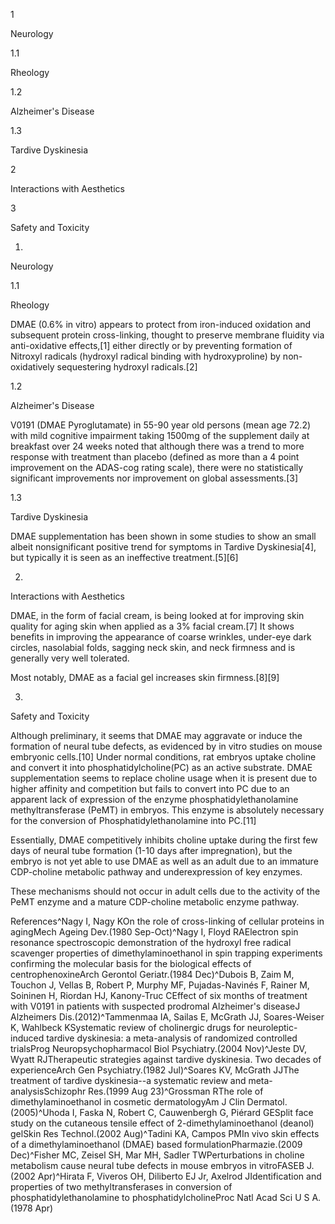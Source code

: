 1

Neurology

1.1

Rheology

1.2

Alzheimer's Disease

1.3

Tardive Dyskinesia

2

Interactions with Aesthetics

3

Safety and Toxicity

1.

Neurology

1.1

Rheology

DMAE (0\.6% in vitro) appears to protect from iron\-induced oxidation and subsequent protein cross\-linking, thought to preserve membrane fluidity via anti\-oxidative effects,\[1] either directly or by preventing formation of Nitroxyl radicals (hydroxyl radical binding with hydroxyproline) by non\-oxidatively sequestering hydroxyl radicals.\[2]

1.2

Alzheimer's Disease

V0191 (DMAE Pyroglutamate) in 55\-90 year old persons (mean age 72\.2\) with mild cognitive impairment taking 1500mg of the supplement daily at breakfast over 24 weeks noted that although there was a trend to more response with treatment than placebo (defined as more than a 4 point improvement on the ADAS\-cog rating scale), there were no statistically significant improvements nor improvement on global assessments.\[3]

1.3

Tardive Dyskinesia

DMAE supplementation has been shown in some studies to show an small albeit nonsignificant positive trend for symptoms in Tardive Dyskinesia\[4], but typically it is seen as an ineffective treatment.\[5]\[6]

2.

Interactions with Aesthetics

DMAE, in the form of facial cream, is being looked at for improving skin quality for aging skin when applied as a 3% facial cream.\[7] It shows benefits in improving the appearance of coarse wrinkles, under\-eye dark circles, nasolabial folds, sagging neck skin, and neck firmness and is generally very well tolerated.

Most notably, DMAE as a facial gel increases skin firmness.\[8]\[9]

3.

Safety and Toxicity

Although preliminary, it seems that DMAE may aggravate or induce the formation of neural tube defects, as evidenced by in vitro studies on mouse embryonic cells.\[10] Under normal conditions, rat embryos uptake choline and convert it into phosphatidylcholine(PC) as an active substrate. DMAE supplementation seems to replace choline usage when it is present due to higher affinity and competition but fails to convert into PC due to an apparent lack of expression of the enzyme phosphatidylethanolamine methyltransferase (PeMT) in embryos. This enzyme is absolutely necessary for the conversion of Phosphatidylethanolamine into PC.\[11]

Essentially, DMAE competitively inhibits choline uptake during the first few days of neural tube formation (1\-10 days after impregnation), but the embryo is not yet able to use DMAE as well as an adult due to an immature CDP\-choline metabolic pathway and underexpression of key enzymes.

These mechanisms should not occur in adult cells due to the activity of the PeMT enzyme and a mature CDP\-choline metabolic enzyme pathway.

References^Nagy I, Nagy KOn the role of cross\-linking of cellular proteins in agingMech Ageing Dev.(1980 Sep\-Oct)^Nagy I, Floyd RAElectron spin resonance spectroscopic demonstration of the hydroxyl free radical scavenger properties of dimethylaminoethanol in spin trapping experiments confirming the molecular basis for the biological effects of centrophenoxineArch Gerontol Geriatr.(1984 Dec)^Dubois B, Zaim M, Touchon J, Vellas B, Robert P, Murphy MF, Pujadas\-Navinés F, Rainer M, Soininen H, Riordan HJ, Kanony\-Truc CEffect of six months of treatment with V0191 in patients with suspected prodromal Alzheimer's diseaseJ Alzheimers Dis.(2012)^Tammenmaa IA, Sailas E, McGrath JJ, Soares\-Weiser K, Wahlbeck KSystematic review of cholinergic drugs for neuroleptic\-induced tardive dyskinesia: a meta\-analysis of randomized controlled trialsProg Neuropsychopharmacol Biol Psychiatry.(2004 Nov)^Jeste DV, Wyatt RJTherapeutic strategies against tardive dyskinesia. Two decades of experienceArch Gen Psychiatry.(1982 Jul)^Soares KV, McGrath JJThe treatment of tardive dyskinesia\-\-a systematic review and meta\-analysisSchizophr Res.(1999 Aug 23)^Grossman RThe role of dimethylaminoethanol in cosmetic dermatologyAm J Clin Dermatol.(2005)^Uhoda I, Faska N, Robert C, Cauwenbergh G, Piérard GESplit face study on the cutaneous tensile effect of 2\-dimethylaminoethanol (deanol) gelSkin Res Technol.(2002 Aug)^Tadini KA, Campos PMIn vivo skin effects of a dimethylaminoethanol (DMAE) based formulationPharmazie.(2009 Dec)^Fisher MC, Zeisel SH, Mar MH, Sadler TWPerturbations in choline metabolism cause neural tube defects in mouse embryos in vitroFASEB J.(2002 Apr)^Hirata F, Viveros OH, Diliberto EJ Jr, Axelrod JIdentification and properties of two methyltransferases in conversion of phosphatidylethanolamine to phosphatidylcholineProc Natl Acad Sci U S A.(1978 Apr)